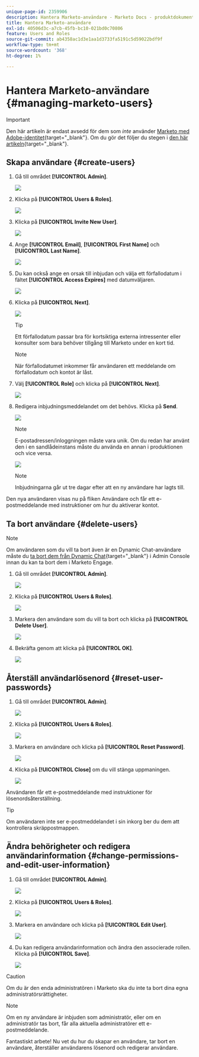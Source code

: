 ```yaml
---
unique-page-id: 2359906
description: Hantera Marketo-användare - Marketo Docs - produktdokumentation
title: Hantera Marketo-användare
exl-id: 40506d3c-a7cb-45fb-bc10-021bd0c70806
feature: Users and Roles
source-git-commit: ab4358ac1d3e1aa1d3733fa5191c5d59022bdf9f
workflow-type: tm+mt
source-wordcount: '368'
ht-degree: 1%

---
```


# Hantera Marketo-användare {#managing-marketo-users}

>[!IMPORTANT]
>
>Den här artikeln är endast avsedd för dem som _inte_ använder [Marketo med Adobe-identitet](/help/marketo/product-docs/administration/marketo-with-adobe-identity/adobe-identity-management-overview.md){target="_blank"}. Om du gör det följer du stegen i [den här artikeln](/help/marketo/product-docs/administration/marketo-with-adobe-identity/add-or-remove-a-user.md){target="_blank"}.

## Skapa användare {#create-users}

1. Gå till området **[!UICONTROL Admin]**.

   ![](assets/managing-marketo-users-1.png)

1. Klicka på **[!UICONTROL Users & Roles]**.

   ![](assets/managing-marketo-users-2.png)

1. Klicka på **[!UICONTROL Invite New User]**.

   ![](assets/managing-marketo-users-3.png)

1. Ange **[!UICONTROL Email]**, **[!UICONTROL First Name]** och **[!UICONTROL Last Name]**.

   ![](assets/managing-marketo-users-4.png)

1. Du kan också ange en orsak till inbjudan och välja ett förfallodatum i fältet **[!UICONTROL Access Expires]** med datumväljaren.

   ![](assets/managing-marketo-users-5.png)

1. Klicka på **[!UICONTROL Next]**.

   ![](assets/managing-marketo-users-6.png)

   >[!TIP]
   >
   >Ett förfallodatum passar bra för kortsiktiga externa intressenter eller konsulter som bara behöver tillgång till Marketo under en kort tid.

   >[!NOTE]
   >
   >När förfallodatumet inkommer får användaren ett meddelande om förfallodatum och kontot är låst.

1. Välj **[!UICONTROL Role]** och klicka på **[!UICONTROL Next]**.

   ![](assets/managing-marketo-users-7.png)

1. Redigera inbjudningsmeddelandet om det behövs. Klicka på **Send**.

   ![](assets/managing-marketo-users-8.png)

   >[!NOTE]
   >
   >E-postadressen/inloggningen måste vara unik. Om du redan har använt den i en sandlådeinstans måste du använda en annan i produktionen och vice versa.

   ![](assets/managing-marketo-users-9.png)

   >[!NOTE]
   >
   >Inbjudningarna går ut tre dagar efter att en ny användare har lagts till.

Den nya användaren visas nu på fliken Användare och får ett e-postmeddelande med instruktioner om hur du aktiverar kontot.

## Ta bort användare {#delete-users}

>[!NOTE]
>
>Om användaren som du vill ta bort även är en Dynamic Chat-användare måste du [ta bort dem från Dynamic Chat](/help/marketo/product-docs/demand-generation/dynamic-chat/setup-and-configuration/add-or-remove-chat-users.md#remove-a-chat-user){target="_blank"} i Admin Console innan du kan ta bort dem i Marketo Engage.

1. Gå till området **[!UICONTROL Admin]**.

   ![](assets/managing-marketo-users-10.png)

1. Klicka på **[!UICONTROL Users & Roles]**.

   ![](assets/managing-marketo-users-11.png)

1. Markera den användare som du vill ta bort och klicka på **[!UICONTROL Delete User]**.

   ![](assets/managing-marketo-users-12.png)

1. Bekräfta genom att klicka på **[!UICONTROL OK]**.

   ![](assets/managing-marketo-users-13.png)

## Återställ användarlösenord {#reset-user-passwords}

1. Gå till området **[!UICONTROL Admin]**.

   ![](assets/managing-marketo-users-14.png)

1. Klicka på **[!UICONTROL Users & Roles]**.

   ![](assets/managing-marketo-users-15.png)

1. Markera en användare och klicka på **[!UICONTROL Reset Password]**.

   ![](assets/managing-marketo-users-16.png)

1. Klicka på **[!UICONTROL Close]** om du vill stänga uppmaningen.

   ![](assets/managing-marketo-users-17.png)

Användaren får ett e-postmeddelande med instruktioner för lösenordsåterställning.

>[!TIP]
>
>Om användaren inte ser e-postmeddelandet i sin inkorg ber du dem att kontrollera skräppostmappen.

## Ändra behörigheter och redigera användarinformation {#change-permissions-and-edit-user-information}

1. Gå till området **[!UICONTROL Admin]**.

   ![](assets/managing-marketo-users-18.png)

1. Klicka på **[!UICONTROL Users & Roles]**.

   ![](assets/managing-marketo-users-19.png)

1. Markera en användare och klicka på **[!UICONTROL Edit User]**.

   ![](assets/managing-marketo-users-20.png)

1. Du kan redigera användarinformation och ändra den associerade rollen. Klicka på **[!UICONTROL Save]**.

   ![](assets/managing-marketo-users-21.png)

>[!CAUTION]
>
>Om du är den enda administratören i Marketo ska du inte ta bort dina egna administratörsrättigheter.

>[!NOTE]
>
>Om en ny användare är inbjuden som administratör, eller om en administratör tas bort, får alla aktuella administratörer ett e-postmeddelande.

Fantastiskt arbete! Nu vet du hur du skapar en användare, tar bort en användare, återställer användarens lösenord och redigerar användare.

